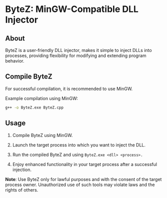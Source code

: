 # ByteZ: MinGW-Compatible DLL Injector

## About
ByteZ is a user-friendly DLL injector, makes it simple to inject DLLs into processes, providing flexibility for modifying and extending program behavior.

## Compile ByteZ
For successful compilation, it is recommended to use MinGW.

Example compilation using MinGW:

```bash
g++ -o ByteZ.exe ByteZ.cpp
```

## Usage
1. Compile ByteZ using MinGW.

2. Launch the target process into which you want to inject the DLL.

3. Run the compiled ByteZ and using ```ByteZ.exe <dll> <process>.```

4. Enjoy enhanced functionality in your target process after a successful injection.

**Note**: Use ByteZ only for lawful purposes and with the consent of the target process owner. Unauthorized use of such tools may violate laws and the rights of others.
